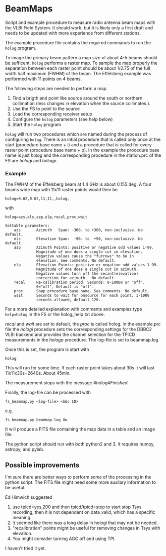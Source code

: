 # BeamMaps
Script and example procedure to measure radio antenna beam maps with the VLBI Field System. It should work, but it is likely only a first draft and needs to be updated with more experience from different stations.

The example procedure file contains the required commands to run the `holog` program.

To image the primary beam pattern a map size of about 4-5 beams should be sufficent. `holog` performs a raster map. To sample the map properly the separation between each raster point should be about 1/2.75 of the full width half maximum (FWHM) of the beam. The Effelsberg example was performed with 11 points on 4 beams.

The following steps are needed to perform a map. 

1. Find a brigth and point like source around the south or northern collimation (less changes in elevation when the source collimates.). 
2. Use the FS to point to the source
3. Load the corresponding receiver setup
4. Configure the `holog` parameters (see help below)
4. Start the `holog` program

`holog` will run two procedures which are named during the process of configuring `holog`. There is an intial procedure that is called only once at the start (procedure base name + i) and a procedure that is called for every raster point (procedure base name + p). In the example the procedure base name is just *holog* and the corresponding procedure in the station.prc of the FS are *hologi* and *hologp*.

### Example

The FWHM of the Effelsberg beam at 1.4 GHz is about 0.155 deg. A four beams wide map with 11x11 raster points would then be

`holog=0.62,0.62,11,11,,holog,`

with 

```
holog=azs,els,azp,elp,recal,proc,wait
	
Settable parameters:
	azs       Azimuth   Span: -360. to +360, non-inclusive. No default.
	els       Elevation Span:  -90. to  +90, non-inclusive. No default.
	azp       Azimuth Points: positive or negative odd values 1-99.
	          Magnitude of one does a single cut in elevation.
	          Negative values cause the "furrows" to be in
	          elevation. See comments. No default.
	elp       Elevation Points: positive or negative odd values 1-99.
	          Magnitude of one does a single cut in azimuth.
	          Negative values turn off the secant(elevation)
	          correction for azimuth.  No default.
	recal     Re-calibration period. Seconds: 0-10000 or "off".
	          0="off", Default is "off".
	proc      Snap procedure base name. See comments. No default.
	wait      Seconds to wait for onsource for each point, 1-1000
	          seconds allowed, default 120.
```

For a more detailed explanation with comments and examples type `help=holog` in the FS or the holog_help.txt above.

*recal* and *wait* are set to default, the *proc* is called holog. In the example.prc file the *hologi* procedure sets the corresponding settings for the DBBC2 VLBI backend and provides the channel selection for the TPICD measurements in the *hologp* procedure. The log-file is set to beammap.log

Once this is set, the program is start with

`holog`

This will run for some time. If each raster point takes about 30s it will last 11x11x30s=2640s. About 45min.

The measurement stops with the message *#holog#Finished*

Finally, the log-file can be processed with 

`fs_beammap.py <log-file> <bbc ID>`

e.g.

`fs_beammap.py beammap.log 8u`

It will produce a FITS file containing the map data in a table and an image file.

The python script should run with both python2 and 3. It requires numpy, astropy, and pylab.

## Possible improvements

I'm sure there are better ways to perform some of the processing in the python script. The FITS file might need some more auxilary information to be useful.

Ed Himwich suggested

1. use tpicd=yes,200 and then tpicd/tpicd=stop to start stop Tsys recording, then it is not dependent on data_valid, which has a specific meaning.
2. It seemed like there was a long delay in hologi that may not be needed.
3. "recalibration" points might be useful for removing changes in Tsys with elevation.
4. You might consider turning AGC off and using TPI.

I haven't tried it yet. 
